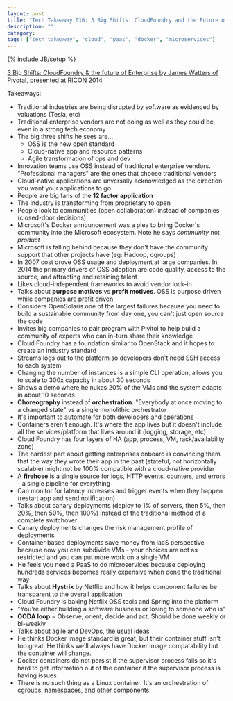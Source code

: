 ```yaml
---
layout: post
title: "Tech Takeaway 016: 3 Big Shifts: CloudFoundry and the Future of Enterprise IT by James Watters of Pivotal"
description: ""
category: 
tags: ["tech takeaway", "cloud", "paas", "docker", "microservices"]
---
```

{% include JB/setup %}

[3 Big Shifts: CloudFoundry & the future of Enterprise by James Watters of Pivotal, presented at RICON 2014](https://www.youtube.com/watch?v=_tDla0LKhJU)

Takeaways:

* Traditional industries are being disrupted by software as evidenced by valuations (Tesla, etc)
* Traditional enterprise vendors are not doing as well as they could be, even in a strong tech economy
* The big three shifts he sees are...
	* OSS is the new open standard
	* Cloud-native app and resource patterns
	* Agile transformation of ops and dev
* Innovation teams use OSS instead of traditional enterprise vendors.  "Professional managers" are the ones that choose traditional vendors
* Cloud-native applications are unversally acknowledged as the direction you want your applications to go
* People are big fans of the **12 factor application**
* The industry is transforming from proprietary to open
* People look to communities (open collaboration) instead of companies (closed-door decisions)
* Microsoft's Docker announcement was a plea to bring Docker's community into the Microsoft ecosystem.  Note he says *community* not *product*
* Microsoft is falling behind because they don't have the community support that other projects have (eg: Hadoop, cgroups)
* In 2007 cost drove OSS usage and deployment at large companies.  In 2014 the primary drivers of OSS adoption are code quality, access to the source, and attracting and retaining talent
* Likes cloud-independent frameworks to avoid vendor lock-in
* Talks about **purpose motives** vs **profit motives**.  OSS is purpose driven while companies are profit driven
* Considers OpenSolaris one of the largest failures because you need to build a sustainable community from day one, you can't just open source the code
* Invites big companies to pair program with Pivitol to help build a community of experts who can in-turn share their knowledge
* Cloud Foundry has a foundation similar to OpenStack and it hopes to create an industry standard
* Streams logs out to the platform so developers don't need SSH access to each system
* Changing the number of instances is a simple CLI operation, allows you to scale to 300x capacity in about 30 seconds
* Shows a demo where he nukes 20% of the VMs and the system adapts in about 10 seconds
* **Choreography** instead of **orchestration**.  "Everybody at once moving to a changed state" vs a single monolithic orchestrator
* It's important to automate for both developers and operations
* Containers aren't enough.  It's where the app lives but it doesn't include all the services/platform that lives around it (logging, storage, etc)
* Cloud Foundry has four layers of HA (app, process, VM, rack/availability zone)
* The hardest part about getting enterprises onboard is convincing them that the way they wrote their app in the past (stateful, not horizontally scalable) might not be 100% compatible with a cloud-native provider
* A **firehose** is a single source for logs, HTTP events, counters, and errors - a single pipeline for everything
* Can monitor for latency increases and trigger events when they happen (restart app and send notification)
* Talks about canary deployments (deploy to 1% of servers, then 5%, then 20%, then 50%, then 100%) instead of the traditional method of a complete switchover
* Canary deployments changes the risk management profile of deployments
* Container based deployments save money from IaaS perspective because now you can subdivide VMs - your choices are not as restricted and you can put more work on a single VM
* He feels you need a PaaS to do microservices because deploying hundreds services becomes really expensive when done the traditional way
* Talks about **Hystrix** by Netflix and how it helps component failures be transparent to the overall application
* Cloud Foundry is baking Netflix OSS tools and Spring into the platform
* "You're either building a software business or losing to someone who is"
* **OODA loop** = Observe, orient, decide and act.   Should be done weekly or bi-weekly
* Talks about agile and DevOps, the usual ideas
* He thinks Docker image standard is great, but their container stuff isn't too great.  He thinks we'll always have Docker image compatability but the container will change.
* Docker containers do not persist if the supervisor process fails so it's hard to get information out of the container if the supervisor process is having issues
* There is no such thing as a Linux container.  It's an orchestration of cgroups, namespaces, and other components